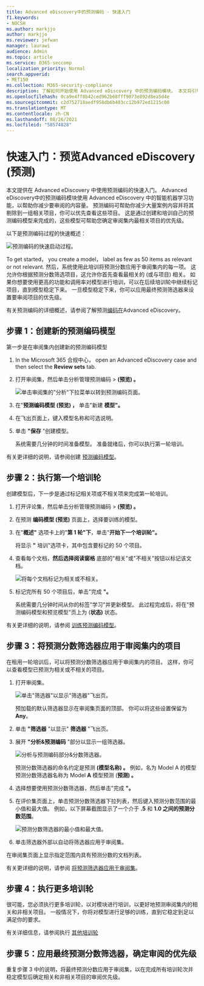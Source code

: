 ```yaml
---
title: Advanced eDiscovery中的预测编码 - 快速入门
f1.keywords:
- NOCSH
ms.author: markjjo
author: markjjo
ms.reviewer: jefwan
manager: laurawi
audience: Admin
ms.topic: article
ms.service: O365-seccomp
localization_priority: Normal
search.appverid:
- MET150
ms.collection: M365-security-compliance
description: 了解如何开始使用 Advanced eDiscovery 中的预测编码模块。 本文将引导你完成使用预测编码来标识与调查最相关的审阅集内容的端到端过程。
ms.openlocfilehash: 0ca9e4ff8b42ced962b68fff9073e892d8ea5d4e
ms.sourcegitcommit: c2d752718aedf958db6b403cc12b972ed1215c00
ms.translationtype: MT
ms.contentlocale: zh-CN
ms.lasthandoff: 08/26/2021
ms.locfileid: "58574828"
---
```

# <a name="quick-start-predictive-coding-in-advanced-ediscovery-preview"></a>快速入门：预览Advanced eDiscovery (预测) 

本文提供在 Advanced eDiscovery 中使用预测编码的快速入门。 Advanced eDiscovery中的预测编码模块使用 Advanced eDiscovery 中的智能机器学习功能，以帮助你减少要审阅的内容量。 预测编码可帮助你减少大量案例内容并将其剔除到一组相关项目，你可以优先查看这些项目。 这是通过创建和培训自己的预测编码模型来完成的，这些模型可帮助您确定审阅集内最相关项目的优先级。

以下是预测编码过程的快速概述：

![预测编码的快速启动过程。](..\media\PredictiveCodingQuickStartProcess.png)

To get started， you create a model， label as few as 50 items as relevant or not relevant. 然后，系统使用此培训将预测分数应用于审阅集内的每一项。 这允许你根据预测分数筛选项目，这允许你首先查看最相关的 (或与项目) 相关。 如果你想要使用更高的功能和调用率对模型进行培训，可以在后续培训轮中继续标记项目，直到模型稳定下来。 一旦模型稳定下来，你可以应用最终预测筛选器来设置要审阅项目的优先级。

有关预测编码的详细概述，请参阅了解预测[编码在](predictive-coding-overview.md)Advanced eDiscovery。

## <a name="step-1-create-a-new-predictive-coding-model"></a>步骤 1：创建新的预测编码模型

第一步是在审阅集内创建新的预测编码模型

1. In the Microsoft 365 合规中心， open an Advanced eDiscovery case and then select the **Review sets** tab.

2. 打开审阅集，然后单击分析管理预测编码  >  **(预览) 。**

   ![单击审阅集的"分析"下拉菜单以转到预测编码页面。](..\media\ManagePredictiveCoding.png)

3. 在"**预测编码模型 (预览) ，** 单击"新建 **模型"。**

4. 在飞出页面上，键入模型名称和可选说明。

5. 单击 **"保存** "创建模型。

   系统需要几分钟的时间准备模型。 准备就绪后，你可以执行第一轮培训。

有关更详细的说明，请参阅创建 [预测编码模型](predictive-coding-create-model.md)。

## <a name="step-2-perform-the-first-training-round"></a>步骤 2：执行第一个培训轮

创建模型后，下一步是通过标记相关项或不相关项来完成第一轮培训。

1. 打开评论集，然后单击分析管理预测编码  >  **(预览) 。**

2. 在预测 **编码模型 (预览)** 页面上，选择要训练的模型。

3. 在"**概述"** 选项卡上的"**第 1 轮"下**，单击"**开始下一个培训轮"。**

   将显示 **"** 培训"选项卡，其中包含要标记的 50 个项目。

4. 查看每个文档，**然后选择阅读窗格** 底部的"相关"或"不相关"按钮以标记该文档。

   ![将每个文档标记为相关或不相关。](..\media\TrainModel1.png)

5. 标记完所有 50 个项目后，单击"完成 **"。**

    系统需要几分钟时间从你的标签"学习"并更新模型。 此过程完成后，将在"预测编码模型和预览模型"页上为 (**状态)** 状态。

有关更详细的说明，请参阅 [训练预测编码模型](predictive-coding-train-model.md)。

## <a name="step-3-apply-the-prediction-score-filter-to-items-in-review-set"></a>步骤 3：将预测分数筛选器应用于审阅集内的项目

在租用一轮培训后，可以将预测分数筛选器应用于审阅集内的项目。 这样，你可以查看模型已预测为相关或不相关的项目。   

1. 打开审阅集。

   ![单击"筛选器"以显示"筛选器"飞出页。](..\media\PredictionScoreFilter0.png)

   预加载的默认筛选器显示在审阅集页面的顶部。 你可以将这些设置保留为 **Any**。

2. 单击 **"筛选器** "以显示" **筛选器** "飞出页。

3. 展开 **"分析&预测编码** "部分以显示一组筛选器。

      ![分析与预测编码部分&分数筛选器。](..\media\PredictionScoreFilter1.png)

   预测分数筛选器的命名约定是预测 **(模型名称) 。** 例如，名为 Model A 的模型预测分数筛选器名称为 Model **A** 模型预测 (**预测) 。**

4. 选择想要使用预测分数筛选器，然后单击"完成 **"。**

5. 在评价集页面上，单击预测分数筛选器下拉列表，然后键入预测分数范围的最小值和最大值。 例如，以下屏幕截图显示了一个介于 **.5** 和 **1.0 之间的预测分数范围**。

   ![预测分数筛选器的最小值和最大值。](..\media\PredictionScoreFilter2.png)

6. 单击筛选器外部以自动将筛选器应用于审阅集。

  在审阅集页面上显示指定范围内具有预测分数的文档列表。

有关更详细的说明，请参阅 [将预测筛选器应用于审阅集](predictive-coding-apply-prediction-filter.md)。

## <a name="step-4-perform-more-training-rounds"></a>步骤 4：执行更多培训轮

很可能，您必须执行更多培训轮，以对模块进行培训，以更好地预测审阅集内的相关和非相关项目。 一般情况下，你将对模型进行足够的训练，直到它稳定到足以满足你的要求。

有关详细信息，请参阅执行 [其他培训轮](predictive-coding-train-model.md#perform-additional-training-rounds)

## <a name="step-5-apply-the-final-prediction-score-filter-to-prioritize-review"></a>步骤 5：应用最终预测分数筛选器，确定审阅的优先级

重复步骤 3 中的说明，将最终预测分数应用于审阅集，以在完成所有培训轮次并稳定模型后确定相关和非相关项目的审阅优先级。
